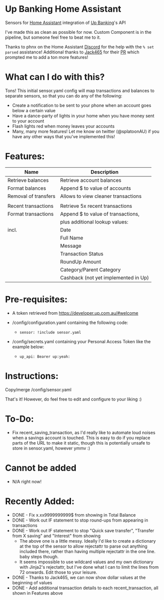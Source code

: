# Up Banking Home Assistant
Sensors for [Home Assistant](https://www.home-assistant.io/) integration of [Up Banking](https://up.com.au/)'s API

I've made this as clean as possible for now. Custom Component is in the pipeline, but someone feel free to beat me to it.

Thanks to phnx on the Home Assistant [Discord](https://discord.gg/c5DvZ4e) for the help with the `% set parsed` assistance!
Additional thanks to [Jack465](https://github.com/Jack465) for their [PR](https://github.com/ryandanger/up_banking_homeassistant/pull/1) which prompted me to add a ton more features!

# What can I do with this?

Tons! This initial sensor.yaml config will map transactions and balances to separate sensors, so that you can do any of the following:

- Create a notification to be sent to your phone when an account goes below a certain value
- Have a dance-party of lights in your home when you have money sent to your account
- Flash lights red when money leaves your accounts
- Many, many more features! Let me know on twitter (@splatoonAU) if you have any other ways that you've implemented this!

# Features:

| Name                 | Description                          |
| -------------------- | ------------------------------------ |
| Retrieve balances    | Retrieve account balances            |
| Format balances      | Append $ to value of accounts        |
| Removal of transfers | Allows to view cleaner transactions  |
|                      |                                      |
| Recent transactions  | Retrieve 5x recent transactions      |
| Format transactions  | Append $ to value of transactions,   |
|                      | plus additional lookup values:       |
| incl.                | Date                                 |
|                      | Full Name                            |
|                      | Message                              |
|                      | Transaction Status                   |
|                      | RoundUp Amount                       |
|                      | Category/Parent Category             |
|                      | Cashback (not yet implemented in Up) |

# Pre-requisites:

- A token retrieved from https://developer.up.com.au/#welcome

- /config/configuration.yaml containing the following code:

  - `sensor: !include sensor.yaml`

- /config/secrets.yaml containing your Personal Access Token like the example below:

  - `up_api: Bearer up:yeah:`

# Instructions:

Copy/merge /config/sensor.yaml

That's it! However, do feel free to edit and configure to your liking :)

# To-Do:

- Fix recent_saving_transaction, as I'd really like to automate loud noises when a savings account is touched. This is easy to do if you replace parts of the URL to make it static, though this is potentially unsafe to store in sensor.yaml, however ymmv :)

# Cannot be added

- N/A right now!

# Recently Added:

- DONE - Fix x.xx9999999999$ from showing in Total Balance
- DONE - Work out IF statement to stop round-ups from appearing in transactions
- DONE - Work out IF statement to stop "Quick save transfer", "Transfer from X saving" and "Interest" from showing
  - The above one is a little messy. Ideally I'd like to create a dictionary at the top of the sensor to allow rejectattr to parse out anything included there, rather than having multiple rejectattr in the one line. baby steps though.
  -  It seems impossible to use wildcard values and my own dictionary with Jinja2's rejectattr, but I've done what I can to limit the lines from 72 onwards. Edit those to your leisure.
- DONE - Thanks to Jack465, we can now show dollar values at the beginning of values
- DONE - Add additional transaction details to each recent_transaction, all shown in Features above
